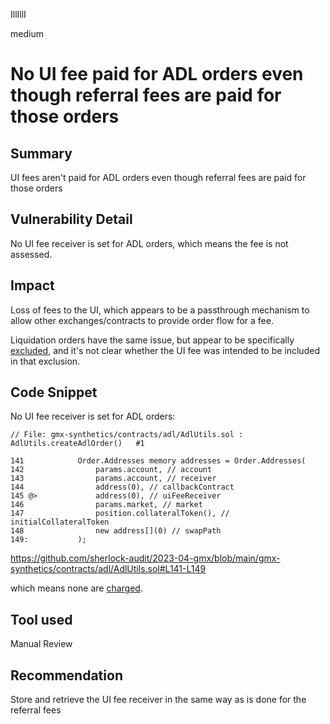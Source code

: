 IllIllI

medium

# No UI fee paid for ADL orders even though referral fees are paid for those orders

## Summary

UI fees aren't paid for ADL orders even though referral fees are paid for those orders


## Vulnerability Detail

No UI fee receiver is set for ADL orders, which means the fee is not assessed.


## Impact

Loss of fees to the UI, which appears to be a passthrough mechanism to allow other exchanges/contracts to provide order flow for a fee.

Liquidation orders have the same issue, but appear to be specifically [excluded](https://github.com/sherlock-audit/2023-04-gmx/blob/main/gmx-synthetics/contracts/position/DecreasePositionCollateralUtils.sol#L342-L343), and it's not clear whether the UI fee was intended to be included in that exclusion.


## Code Snippet

No UI fee receiver is set for ADL orders:
```solidity
// File: gmx-synthetics/contracts/adl/AdlUtils.sol : AdlUtils.createAdlOrder()   #1

141            Order.Addresses memory addresses = Order.Addresses(
142                params.account, // account
143                params.account, // receiver
144                address(0), // callbackContract
145 @>             address(0), // uiFeeReceiver
146                params.market, // market
147                position.collateralToken(), // initialCollateralToken
148                new address[](0) // swapPath
149:           );
```
https://github.com/sherlock-audit/2023-04-gmx/blob/main/gmx-synthetics/contracts/adl/AdlUtils.sol#L141-L149

which means none are [charged](https://github.com/sherlock-audit/2023-04-gmx/blob/main/gmx-synthetics/contracts/pricing/PositionPricingUtils.sol#L505-L509).


## Tool used

Manual Review


## Recommendation

Store and retrieve the UI fee receiver in the same way as is done for the referral fees


